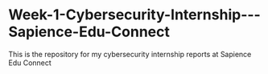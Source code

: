 # Week-1-Cybersecurity-Internship---Sapience-Edu-Connect
This is the repository for my cybersecurity internship reports at Sapience Edu Connect
